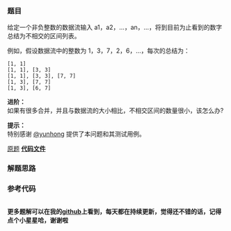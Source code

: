 ### 题目
给定一个非负整数的数据流输入 a1，a2，…，an，…，将到目前为止看到的数字总结为不相交的区间列表。

例如，假设数据流中的整数为 1，3，7，2，6，…，每次的总结为：

    
    
    [1, 1]
    [1, 1], [3, 3]
    [1, 1], [3, 3], [7, 7]
    [1, 3], [7, 7]
    [1, 3], [6, 7]
    



**进阶：**  
如果有很多合并，并且与数据流的大小相比，不相交区间的数量很小，该怎么办?

**提示：**  
特别感谢 [@yunhong](https://discuss.leetcode.com/user/yunhong) 提供了本问题和其测试用例。

[原题](https://leetcode-cn.com/problems/data-stream-as-disjoint-intervals/)    **[代码文件]()**


### 解题思路




### 参考代码

```go


```




**更多题解可以在我的[github](https://github.com/LZH139/leetcode_Go)上看到，每天都在持续更新，觉得还不错的话，记得点个小星星哈，谢谢啦**
